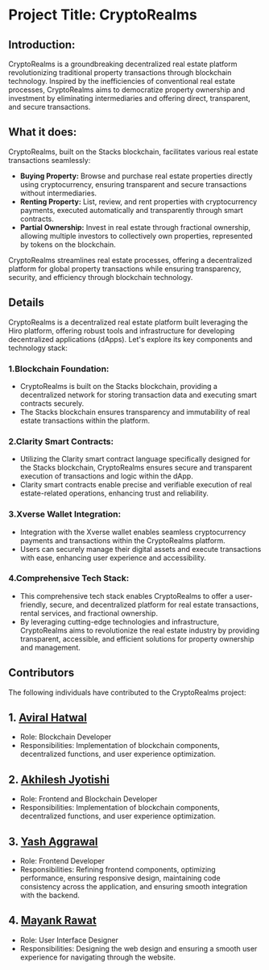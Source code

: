 # Project Title: CryptoRealms

## Introduction:
CryptoRealms is a groundbreaking decentralized real estate platform revolutionizing traditional property transactions through blockchain technology. Inspired by the inefficiencies of conventional real estate processes, CryptoRealms aims to democratize property ownership and investment by eliminating intermediaries and offering direct, transparent, and secure transactions.

## What it does:
CryptoRealms, built on the Stacks blockchain, facilitates various real estate transactions seamlessly:

- **Buying Property:** Browse and purchase real estate properties directly using cryptocurrency, ensuring transparent and secure transactions without intermediaries.
- **Renting Property:** List, review, and rent properties with cryptocurrency payments, executed automatically and transparently through smart contracts.
- **Partial Ownership:** Invest in real estate through fractional ownership, allowing multiple investors to collectively own properties, represented by tokens on the blockchain.

CryptoRealms streamlines real estate processes, offering a decentralized platform for global property transactions while ensuring transparency, security, and efficiency through blockchain technology.

## Details
CryptoRealms is a decentralized real estate platform built leveraging the Hiro platform, offering robust tools and infrastructure for developing decentralized applications (dApps). Let's explore its key components and technology stack:

### 1.Blockchain Foundation:

- CryptoRealms is built on the Stacks blockchain, providing a decentralized network for storing transaction data and executing smart contracts securely.
- The Stacks blockchain ensures transparency and immutability of real estate transactions within the platform.

### 2.Clarity Smart Contracts:

- Utilizing the Clarity smart contract language specifically designed for the Stacks blockchain, CryptoRealms ensures secure and transparent execution of transactions and logic within the dApp.
- Clarity smart contracts enable precise and verifiable execution of real estate-related operations, enhancing trust and reliability.

### 3.Xverse Wallet Integration:

- Integration with the Xverse wallet enables seamless cryptocurrency payments and transactions within the CryptoRealms platform.
- Users can securely manage their digital assets and execute transactions with ease, enhancing user experience and accessibility.

### 4.Comprehensive Tech Stack:

- This comprehensive tech stack enables CryptoRealms to offer a user-friendly, secure, and decentralized platform for real estate transactions, rental services, and fractional ownership.
- By leveraging cutting-edge technologies and infrastructure, CryptoRealms aims to revolutionize the real estate industry by providing transparent, accessible, and efficient solutions for property ownership and management.

## Contributors

The following individuals have contributed to the CryptoRealms project:

## 1. [Aviral Hatwal](https://github.com/cyberviking5)
   - Role: Blockchain Developer
   - Responsibilities: Implementation of blockchain components, decentralized functions, and user experience optimization.

## 2. [Akhilesh Jyotishi](https://github.com/AkhileshJyotishi)
   - Role: Frontend and Blockchain Developer
   - Responsibilities: Implementation of blockchain components, decentralized functions, and user experience optimization.

## 3. [Yash Aggrawal](https://github.com/Yash7426)
   - Role: Frontend Developer
   - Responsibilities: Refining frontend components, optimizing performance, ensuring responsive design, maintaining code consistency across the application, and ensuring smooth integration with the backend.

## 4. [Mayank Rawat](https://github.com/smayank1214)
   - Role: User Interface Designer
   - Responsibilities: Designing the web design and ensuring a smooth user experience for navigating through the website.
